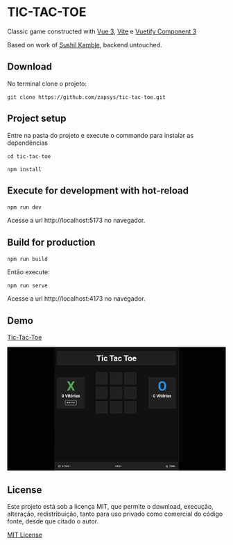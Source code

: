 # TIC-TAC-TOE
Classic game constructed with [Vue 3](https://vuejs.org/guide/introduction.html), [Vite](https://vitejs.dev/) e [Vuetify Component 3](https://vuetifyjs.com/en/)

Based on work of [Sushil Kamble](https://github.com/sushil-kamble), backend untouched.

## Download
No terminal clone o projeto:
```
git clone https://github.com/zapsys/tic-tac-toe.git
```

## Project setup
Entre na pasta do projeto e execute o commando para instalar as dependências
```
cd tic-tac-toe
```
```
npm install
```

## Execute for development with hot-reload
```
npm run dev
```
Acesse a url http://localhost:5173 no navegador.

## Build for production
```
npm run build
```
Então execute:
```
npm run serve
```

Acesse a url http://localhost:4173 no navegador.

## Demo
[Tic-Tac-Toe](https://tic-tac-toe-vuejs.onrender.com/)

![](tic-tac-toe.gif)

## License
Este projeto está sob a licença MIT, que permite o download, execução, alteração, redistribuição, tanto para uso privado como comercial do código fonte, desde que citado o autor. 

[MIT License](LICENSE.md)
